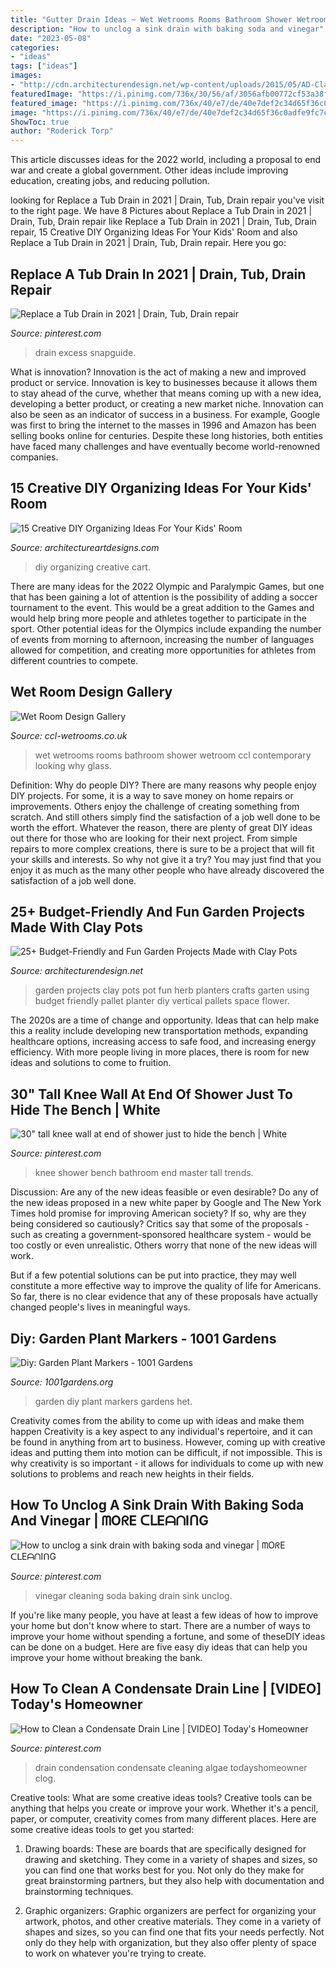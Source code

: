 ```yaml
---
title: "Gutter Drain Ideas ~ Wet Wetrooms Rooms Bathroom Shower Wetroom Ccl Contemporary Looking Why Glass"
description: "How to unclog a sink drain with baking soda and vinegar"
date: "2023-05-08"
categories:
- "ideas"
tags: ["ideas"]
images:
- "http://cdn.architecturendesign.net/wp-content/uploads/2015/05/AD-Clay-Pot-Garden-Projects-7.jpg"
featuredImage: "https://i.pinimg.com/736x/30/56/af/3056afb00772cf53a38f2de3dac2afc3.jpg"
featured_image: "https://i.pinimg.com/736x/40/e7/de/40e7def2c34d65f36c0adfe9fc7c4b0f--cleaning-vinegar-cleaning-hacks.jpg?b=t"
image: "https://i.pinimg.com/736x/40/e7/de/40e7def2c34d65f36c0adfe9fc7c4b0f--cleaning-vinegar-cleaning-hacks.jpg?b=t"
ShowToc: true
author: "Roderick Torp"
---
```



This article discusses ideas for the 2022 world, including a proposal to end war and create a global government. Other ideas include improving education, creating jobs, and reducing pollution.

	

		
looking for Replace a Tub Drain in 2021 | Drain, Tub, Drain repair you've visit to the right page. We have 8 Pictures about Replace a Tub Drain in 2021 | Drain, Tub, Drain repair like Replace a Tub Drain in 2021 | Drain, Tub, Drain repair, 15 Creative DIY Organizing Ideas For Your Kids&#039; Room and also Replace a Tub Drain in 2021 | Drain, Tub, Drain repair. Here you go:
		
    
## Replace A Tub Drain In 2021 | Drain, Tub, Drain Repair

<img loading=lazy src="https://i.pinimg.com/736x/38/4d/aa/384daa789b3fb6bb41e250cd3834537b.jpg" onerror="this.onerror=null;this.src='https://tse1.mm.bing.net/th?id=OIP.uwxeJhGPvH52w5RGErEwTwHaJ3&amp;pid=15.1';" alt="Replace a Tub Drain in 2021 | Drain, Tub, Drain repair">

_Source: pinterest.com_

>drain excess snapguide. 

	

What is innovation?
Innovation is the act of making a new and improved product or service. Innovation is key to businesses because it allows them to stay ahead of the curve, whether that means coming up with a new idea, developing a better product, or creating a new market niche. Innovation can also be seen as an indicator of success in a business. For example, Google was first to bring the internet to the masses in 1996 and Amazon has been selling books online for centuries. Despite these long histories, both entities have faced many challenges and have eventually become world-renowned companies.

    
## 15 Creative DIY Organizing Ideas For Your Kids&#039; Room

<img loading=lazy src="https://www.architectureartdesigns.com/wp-content/uploads/2017/02/15-Creative-DIY-Organizing-Ideas-For-Your-Kids-Room-5.jpg" onerror="this.onerror=null;this.src='https://tse1.mm.bing.net/th?id=OIP.g3xOQeEm54YnT5DcCXLqqgHaLK&amp;pid=15.1';" alt="15 Creative DIY Organizing Ideas For Your Kids&#039; Room">

_Source: architectureartdesigns.com_

>diy organizing creative cart. 

	

There are many ideas for the 2022 Olympic and Paralympic Games, but one that has been gaining a lot of attention is the possibility of adding a soccer tournament to the event. This would be a great addition to the Games and would help bring more people and athletes together to participate in the sport. Other potential ideas for the Olympics include expanding the number of events from morning to afternoon, increasing the number of languages allowed for competition, and creating more opportunities for athletes from different countries to compete.

    
## Wet Room Design Gallery

<img loading=lazy src="http://www.ccl-wetrooms.co.uk/wp-content/uploads/2013/10/gal-10.jpg" onerror="this.onerror=null;this.src='https://tse2.mm.bing.net/th?id=OIP.PV2T3gMfYWc4Wj7Z93g5rAHaKe&amp;pid=15.1';" alt="Wet Room Design Gallery">

_Source: ccl-wetrooms.co.uk_

>wet wetrooms rooms bathroom shower wetroom ccl contemporary looking why glass. 

	

Definition: Why do people DIY?
There are many reasons why people enjoy DIY projects. For some, it is a way to save money on home repairs or improvements. Others enjoy the challenge of creating something from scratch. And still others simply find the satisfaction of a job well done to be worth the effort.
Whatever the reason, there are plenty of great DIY ideas out there for those who are looking for their next project. From simple repairs to more complex creations, there is sure to be a project that will fit your skills and interests. So why not give it a try? You may just find that you enjoy it as much as the many other people who have already discovered the satisfaction of a job well done.

    
## 25+ Budget-Friendly And Fun Garden Projects Made With Clay Pots

<img loading=lazy src="http://cdn.architecturendesign.net/wp-content/uploads/2015/05/AD-Clay-Pot-Garden-Projects-7.jpg" onerror="this.onerror=null;this.src='https://tse1.mm.bing.net/th?id=OIP.QHXbs66Sf0TrfpjAuFzjbgHaLG&amp;pid=15.1';" alt="25+ Budget-Friendly and Fun Garden Projects Made with Clay Pots">

_Source: architecturendesign.net_

>garden projects clay pots pot fun herb planters crafts garten using budget friendly pallet planter diy vertical pallets space flower. 

	

The 2020s are a time of change and opportunity. Ideas that can help make this a reality include developing new transportation methods, expanding healthcare options, increasing access to safe food, and increasing energy efficiency. With more people living in more places, there is room for new ideas and solutions to come to fruition.

    
## 30&quot; Tall Knee Wall At End Of Shower Just To Hide The Bench | White

<img loading=lazy src="https://i.pinimg.com/736x/81/37/09/813709c2b6ab3086e0d661110e77dc75--knee-walls-end-of.jpg" onerror="this.onerror=null;this.src='https://tse1.mm.bing.net/th?id=OIP.SsHMJirHbRbIZOaINz1O3AAAAA&amp;pid=15.1';" alt="30&quot; tall knee wall at end of shower just to hide the bench | White">

_Source: pinterest.com_

>knee shower bench bathroom end master tall trends. 

	

Discussion: Are any of the new ideas feasible or even desirable?
Do any of the new ideas proposed in a new white paper by Google and The New York Times hold promise for improving American society? If so, why are they being considered so cautiously?
Critics say that some of the proposals - such as creating a government-sponsored healthcare system - would be too costly or even unrealistic. Others worry that none of the new ideas will work.

But if a few potential solutions can be put into practice, they may well constitute a more effective way to improve the quality of life for Americans. So far, there is no clear evidence that any of these proposals have actually changed people's lives in meaningful ways.

    
## Diy: Garden Plant Markers - 1001 Gardens

<img loading=lazy src="https://www.1001gardens.org/wp-content/uploads/2014/05/Hoe-eenvoudig-en-praktisch-het-kan-het-zijn-gevonden-op-pinterest.1362823035-van-chrin.jpeg" onerror="this.onerror=null;this.src='https://tse2.mm.bing.net/th?id=OIP.qQEowLNJOYdoh8MxFiXbSwHaSb&amp;pid=15.1';" alt="Diy: Garden Plant Markers - 1001 Gardens">

_Source: 1001gardens.org_

>garden diy plant markers gardens het. 

	

Creativity comes from the ability to come up with ideas and make them happen
Creativity is a key aspect to any individual's repertoire, and it can be found in anything from art to business. However, coming up with creative ideas and putting them into motion can be difficult, if not impossible. This is why creativity is so important - it allows for individuals to come up with new solutions to problems and reach new heights in their fields.

    
## How To Unclog A Sink Drain With Baking Soda And Vinegar | ᗰOᖇE ᑕᒪEᗩᑎIᑎG

<img loading=lazy src="https://i.pinimg.com/736x/40/e7/de/40e7def2c34d65f36c0adfe9fc7c4b0f--cleaning-vinegar-cleaning-hacks.jpg?b=t" onerror="this.onerror=null;this.src='https://tse1.mm.bing.net/th?id=OIP.gJQR2fkISHTTwXYNGQqIswHaOF&amp;pid=15.1';" alt="How to unclog a sink drain with baking soda and vinegar | ᗰOᖇE ᑕᒪEᗩᑎIᑎG">

_Source: pinterest.com_

>vinegar cleaning soda baking drain sink unclog. 

	

If you're like many people, you have at least a few ideas of how to improve your home but don't know where to start. There are a number of ways to improve your home without spending a fortune, and some of theseDIY ideas can be done on a budget. Here are five easy diy ideas that can help you improve your home without breaking the bank.

    
## How To Clean A Condensate Drain Line | [VIDEO] Today&#039;s Homeowner

<img loading=lazy src="https://i.pinimg.com/736x/30/56/af/3056afb00772cf53a38f2de3dac2afc3.jpg" onerror="this.onerror=null;this.src='https://tse4.mm.bing.net/th?id=OIP.lONK4X_KB2CgzvxFxKJCGwHaEK&amp;pid=15.1';" alt="How to Clean a Condensate Drain Line | [VIDEO] Today&#039;s Homeowner">

_Source: pinterest.com_

>drain condensation condensate cleaning algae todayshomeowner clog. 

	

Creative tools: What are some creative ideas tools?
Creative tools can be anything that helps you create or improve your work. Whether it's a pencil, paper, or computer, creativity comes from many different places. Here are some creative ideas tools to get you started:
1. Drawing boards: These are boards that are specifically designed for drawing and sketching. They come in a variety of shapes and sizes, so you can find one that works best for you. Not only do they make for great brainstorming partners, but they also help with documentation and brainstorming techniques.

2. Graphic organizers: Graphic organizers are perfect for organizing your artwork, photos, and other creative materials. They come in a variety of shapes and sizes, so you can find one that fits your needs perfectly. Not only do they help with organization, but they also offer plenty of space to work on whatever you're trying to create.


